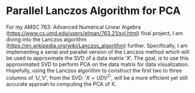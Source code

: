 # Parallel Lanczos Algorithm for PCA

For my AMSC 763: Advanced Numerical Linear Algebra (https://www.cs.umd.edu/users/elman/763.21/syl.html) final project, I am diving into the Lanczos algorithm (https://en.wikipedia.org/wiki/Lanczos_algorithm) further. Specifically, I am implementing a serial and parallel version of the Lanczos method which will be used to approximate the SVD of a data matrix $'X'$. The goal, is to use this approximated SVD to perform PCA on the data matrix for data visualization. Hopefully, using the Lanczos algorithm to construct the first two to three columns of $'U,V'$, from the SVD: $'X = UDV^T'$, will be a more efficient yet still accurate approah to computing the PCA of X.
